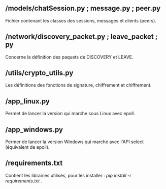  ## /models/chatSession.py ; message.py ; peer.py

 Fichier contenant les classes des sessions, messages et clients (peers).

 ## /network/discovery_packet.py ; leave_packet ; py

 Concerne la définition des paquets de DISCOVERY et LEAVE.

 ## /utils/crypto_utils.py

 Les définitions des fonctions de signature, chiffrement et chiffrement.

 ## /app_linux.py

 Permet de lancer la version qui marche sous Linux avec epoll.

 ## /app_windows.py

 Permer de lancer la version Windows qui marche avec l'API select (équivalent de epoll).

## /requirements.txt

Contient les librairies utilisés, pour les installer : <em>pip install -r requirements.txt<em> .
